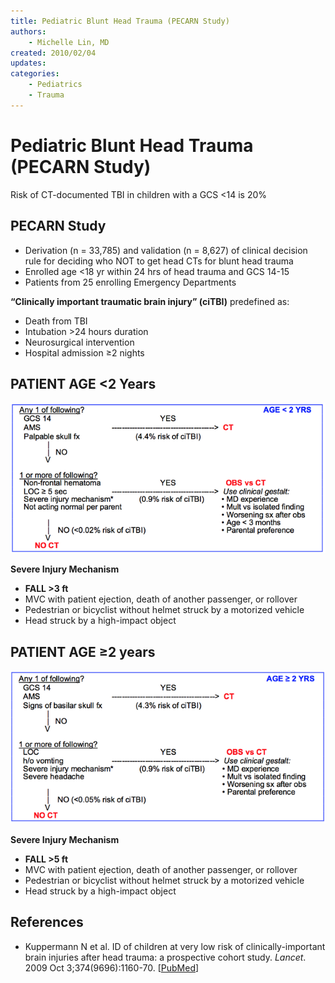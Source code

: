 ```yaml
---
title: Pediatric Blunt Head Trauma (PECARN Study)
authors:
    - Michelle Lin, MD
created: 2010/02/04
updates:
categories:
    - Pediatrics
    - Trauma
---
```


# Pediatric Blunt Head Trauma (PECARN Study)

Risk of CT-documented TBI in children with a GCS &lt;14 is 20% 

## PECARN Study

- Derivation (n = 33,785) and validation (n = 8,627) of clinical decision rule for deciding who NOT to get head CTs for blunt head trauma
- Enrolled age &lt;18 yr within 24 hrs of head trauma and GCS 14-15
- Patients from 25 enrolling Emergency Departments

**“Clinically important traumatic brain injury” (ciTBI)** predefined as:

- Death from TBI
- Intubation >24 hours duration
- Neurosurgical intervention
- Hospital admission &ge;2 nights

## PATIENT AGE &lt;2 Years 

![Age less than 2 workup pathway](image-1.png)

**Severe Injury Mechanism**

- **FALL >3 ft**
- MVC with patient ejection, death of another passenger, or rollover
- Pedestrian or bicyclist without helmet struck by a motorized vehicle
- Head struck by a high-impact object

## PATIENT AGE &ge;2 years

![Age greater than or equal to 2 years workup pathway](image-2.png)

**Severe Injury Mechanism**

- **FALL >5 ft**
- MVC with patient ejection, death of another passenger, or rollover
- Pedestrian or bicyclist without helmet struck by a motorized vehicle
- Head struck by a high-impact object

## References

- Kuppermann N et al. ID of children at very low risk of clinically-important brain injuries after head trauma: a prospective cohort study. _Lancet_. 2009 Oct 3;374(9696):1160-70. [[PubMed](http://www.ncbi.nlm.nih.gov/pubmed/19758692)]
